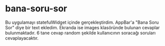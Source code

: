# bana-soru-sor

Bu uygulamayı statefulWidget içinde gerçekleştirdim. AppBar'a "Bana Soru Sor" diye bir text ekledim. Ekranda ise images klasöründe bulunan cevaplar bulunmaktadır. 6 tane cevap random şekilde kullanıcının soracağı soruları cevaplayacaktır.
